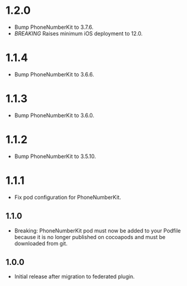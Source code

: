 # 1.2.0
* Bump PhoneNumberKit to 3.7.6.
* *BREAKING* Raises minimum iOS deployment to 12.0.

# 1.1.4
* Bump PhoneNumberKit to 3.6.6.

# 1.1.3
* Bump PhoneNumberKit to 3.6.0.

# 1.1.2
* Bump PhoneNumberKit to 3.5.10.

# 1.1.1
* Fix pod configuration for PhoneNumberKit.

## 1.1.0
* Breaking: PhoneNumberKit pod must now be added to your Podfile because it is no longer published on cocoapods and must be downloaded from git.

## 1.0.0

* Initial release after migration to federated plugin.